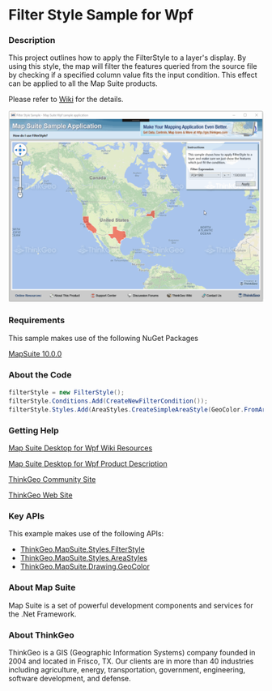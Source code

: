 # Filter Style Sample for Wpf

### Description

This project outlines how to apply the FilterStyle to a layer's display. By using this style, the map will filter the features queried from the source file by checking if a specified column value fits the input condition. This effect can be applied to all the Map Suite products.

Please refer to [Wiki](http://wiki.thinkgeo.com/wiki/map_suite_desktop_for_wpf) for the details.

![Screenshot](Screenshot.gif)

### Requirements

This sample makes use of the following NuGet Packages

[MapSuite 10.0.0](https://www.nuget.org/packages?q=ThinkGeo)

### About the Code
```csharp
filterStyle = new FilterStyle();
filterStyle.Conditions.Add(CreateNewFilterCondition());
filterStyle.Styles.Add(AreaStyles.CreateSimpleAreaStyle(GeoColor.FromArgb(120, GeoColor.StandardColors.Red), GeoColor.SimpleColors.White));
```
### Getting Help

[Map Suite Desktop for Wpf Wiki Resources](http://wiki.thinkgeo.com/wiki/map_suite_desktop_for_wpf)

[Map Suite Desktop for Wpf Product Description](https://thinkgeo.com/ui-controls#desktop-platforms)

[ThinkGeo Community Site](http://community.thinkgeo.com/)

[ThinkGeo Web Site](http://www.thinkgeo.com)

### Key APIs
This example makes use of the following APIs:

- [ThinkGeo.MapSuite.Styles.FilterStyle](http://wiki.thinkgeo.com/wiki/api/thinkgeo.mapsuite.styles.filterstyle)
- [ThinkGeo.MapSuite.Styles.AreaStyles](http://wiki.thinkgeo.com/wiki/api/thinkgeo.mapsuite.styles.areastyles)
- [ThinkGeo.MapSuite.Drawing.GeoColor](http://wiki.thinkgeo.com/wiki/api/thinkgeo.mapsuite.drawing.geocolor)

### About Map Suite
Map Suite is a set of powerful development components and services for the .Net Framework.

### About ThinkGeo
ThinkGeo is a GIS (Geographic Information Systems) company founded in 2004 and located in Frisco, TX. Our clients are in more than 40 industries including agriculture, energy, transportation, government, engineering, software development, and defense.
